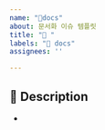 ```yaml
---
name: "📝docs"
about: 문서화 이슈 템플릿
title: "📝️ "
labels: "📝 docs"
assignees: ''

---
```


## 📌 Description

- 